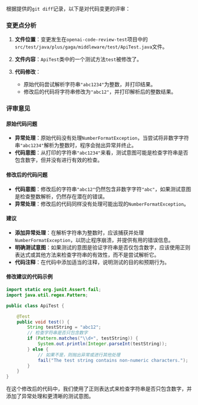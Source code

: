根据提供的`git diff`记录，以下是对代码变更的评审：

### 变更点分析
1. **文件位置**：变更发生在`openai-code-review-test`项目中的`src/test/java/plus/gaga/middleware/test/ApiTest.java`文件。

2. **文件内容**：`ApiTest`类中的一个测试方法`test`被修改了。

3. **代码修改**：
   - 原始代码尝试解析字符串`"abc1234"`为整数，并打印结果。
   - 修改后的代码将字符串修改为`"abc12"`，并打印解析后的整数结果。

### 评审意见

#### 原始代码问题
- **异常处理**：原始代码没有处理`NumberFormatException`，当尝试将非数字字符串`"abc1234"`解析为整数时，程序会抛出异常并终止。
- **代码意图**：从打印的字符串`"abc1234"`来看，测试意图可能是检查字符串是否包含数字，但并没有进行有效的检查。

#### 修改后的代码问题
- **代码意图**：修改后的字符串`"abc12"`仍然包含非数字字符`"abc"`，如果测试意图是检查整数解析，仍然存在潜在的错误。
- **异常处理**：修改后的代码同样没有处理可能出现的`NumberFormatException`。

#### 建议
- **添加异常处理**：在解析字符串为整数时，应该捕获并处理`NumberFormatException`，以防止程序崩溃，并提供有用的错误信息。
- **明确测试意图**：如果测试的意图是验证字符串是否仅包含数字，应该使用正则表达式或其他方法来检查字符串的有效性，而不是尝试解析它。
- **代码注释**：在代码中添加适当的注释，说明测试的目的和预期行为。

#### 修改建议的代码示例
```java
import static org.junit.Assert.fail;
import java.util.regex.Pattern;

public class ApiTest {

    @Test
    public void test() {
        String testString = "abc12";
        // 检查字符串是否只包含数字
        if (Pattern.matches("\\d+", testString)) {
            System.out.println(Integer.parseInt(testString));
        } else {
            // 如果不是，则抛出异常或进行其他处理
            fail("The test string contains non-numeric characters.");
        }
    }
}
```

在这个修改后的代码中，我们使用了正则表达式来检查字符串是否只包含数字，并添加了异常处理和更清晰的测试意图。
